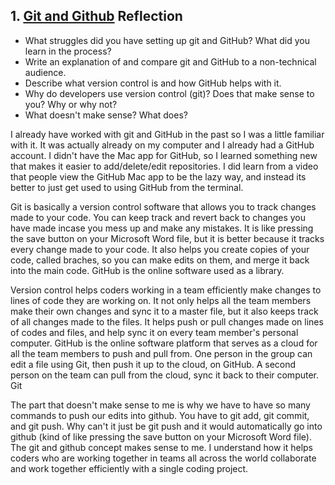 ## 1. [Git and Github](1_get_started/readme.md) Reflection

* What struggles did you have setting up git and GitHub? What did you learn in the process?
* Write an explanation of and compare git and GitHub to a non-technical audience. 
* Describe what version control is and how GitHub helps with it.
* Why do developers use version control (git)? Does that make sense to you? Why or why not?
* What doesn't make sense? What does?

I already have worked with git and GitHub in the past so I was a little familiar with it. It was actually already on my computer and I already had a GitHub account. I didn't have the Mac app for GitHub, so I learned something new that makes it easier to add/delete/edit repositories. I did learn from a video that people view the GitHub Mac app to be the lazy way, and instead its better to just get used to using GitHub from the terminal.

Git is basically a version control software that allows you to track changes made to your code. You can keep track and revert back to changes you have made incase you mess up and make any mistakes. It is like pressing the save button on your Microsoft Word file, but it is better because it tracks every change made to your code. It also helps you create copies of your code, called braches, so you can make edits on them, and merge it back into the main code. GitHub is the online software used as a library. 



Version control helps coders working in a team efficiently make changes to lines of code they are working on. It not only helps all the team members make their own changes and sync it to a master file, but it also keeps track of all changes made to the files. It helps push or pull changes made on lines of codes and files, and help sync it on every team member's personal computer. GitHub is the online software platform that serves as a cloud for all the team members to push and pull from. One person in the group can edit a file using Git, then push it up to the cloud, on GitHub. A second person on the team can pull from the cloud, sync it back to their computer. Git

The part that doesn't make sense to me is why we have to have so many commands to push our edits into github. You have to git add, git commit, and git push. Why can't it just be git push and it would automatically go into github (kind of like pressing the save button on your Microsoft Word file). The git and github concept makes sense to me. I understand how it helps coders who are working together in teams all across the world collaborate and work together efficiently with a single coding project.
